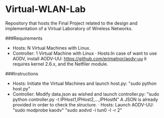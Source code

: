 Virtual-WLAN-Lab
================
Repository that hosts the Final Project related to the design and implementation of a Virtual Laboratory of Wireless Networks.

###Requirements
- Hosts: N Virtual Machines with Linux.
- Controller: 1 Virtual Machine with Linux
· Hosts:In case of want to use AODV, install AODV-UU: https://github.com/erimatnor/aodv-uu it requires kernel 2.6.x, and the Netfiler module.

###Instructions
- Hosts: Initiate the Virtual Machines and launch host.py: "sudo python host.py"
- Controller: Modify data.json as wished and launch controller.py: "sudo python controller.py -t IPHost1,IPHost2,...,IPHostN" A JSON is already provided in order to check the structure.
· Hosts: Launch AODV-UU: "sudo modprobe kaodv" "sudo aodvd -i tun0 -l -r 2"
